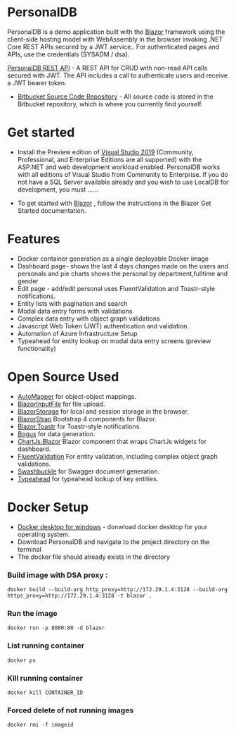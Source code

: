 # PersonalDB

PersonalDB is a demo application built with the [Blazor](https://blazor.net) framework using the client-side hosting model with WebAssembly in the browser invoking .NET Core REST APIs secured by a JWT service.. For authenticated pages and APIs, use the credentials (SYSADM / dsa).

[PersonalDB REST API](http://localhost:8888/swagger/index.html) - A REST API for CRUD with non-read API calls secured with JWT. The API includes a call to authenticate users and receive a JWT bearer token.

* [Bitbucket Source Code Repository](https://git.app.corp.dsa.de/projects/DSAPERSDB) - All source code is stored in the Bitbucket repository, which is where you currently find yourself.

# Get started

* Install the Preview edition of [Visual Studio 2019](https://visualstudio.microsoft.com/de/vs/preview/) (Community, Professional, and Enterprise Editions are all supported) with the ASP.NET and web development workload enabled. PersonalDB works with all editions of Visual Studio from Community to Enterprise. If you do not have a SQL Server available already and you wish to use LocalDB for development, you must ......

* To get started with [Blazor](https://dotnet.microsoft.com/learn/aspnet/blazor-tutorial/intro) , follow the instructions in the Blazor Get Started documentation.

# Features

* Docker container generation as a single deployable Docker image
* Dashboard page- shows the last 4 days changes made on the users and personals and pie charts shows the personal by department,fulltime and  gender
* Edit page - add/edit personal uses FluentValidation and Toastr-style notifications.
* Entity lists with pagination and search
* Modal data entry forms with validations
* Complex data entry with object graph validations
* Javascript Web Token (JWT) authentication and validation.
* Automation of Azure Infrastructure Setup
* Typeahead for entity lookup on modal data entry screens (preview functionality)


# Open Source Used

* [AutoMapper](https://github.com/AutoMapper/AutoMapper) for object-object mappings.
* [BlazorInputFile](https://github.com/SteveSandersonMS/BlazorInputFile) for file upload.
* [BlazorStorage](https://github.com/cloudcrate/BlazorStorage) for local and session storage in the browser.
* [BlazorStrap](https://github.com/chanan/BlazorStrap) Bootstrap 4 components for Blazor.
* [Blazor.Toastr](https://github.com/sotsera/sotsera.blazor.toaster) for Toastr-style notifications.
* [Bogus](https://github.com/bchavez/Bogus) for data generation.
* [ChartJs.Blazor](https://github.com/mariusmuntean/ChartJs.Blazor) Blazor component that wraps ChartJs widgets for dashboard.
* [FluentValidation](https://github.com/JeremySkinner/FluentValidation) For entity validation, including complex object graph validations. 
* [Swashbuckle](https://github.com/domaindrivendev/Swashbuckle) for Swagger document generation.
* [Typeahead](https://github.com/Blazored/Typeahead) for typeahead lookup of key entities.


# Docker Setup

* [Docker desktop for windows](https://hub.docker.com/editions/community/docker-ce-desktop-windows) - donwload docker desktop for your operating system.
* Download PersonalDB and navigate to the project directory on the terminal 
* The docker file should already exists in the directory
### Build image with DSA proxy :

```
docker build --build-arg http_proxy=http://172.29.1.4:3128 --build-arg https_proxy=http://172.29.1.4:3128 -t blazor .
```
### Run the image

```
docker run -p 8080:80 -d blazor
```

### List running container

```
docker ps
```
### Kill running container

```
docker kill CONTAINER_ID
```
###   Forced delete of not running images
```
docker rmi -f imageid
```
